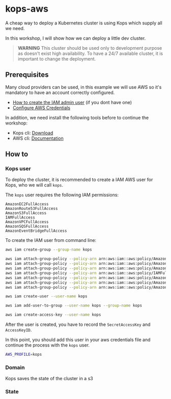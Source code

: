 # kops-aws
A cheap way to deploy a Kubernetes cluster is using Kops which supply all we need.

In this workshop, I will show how we can deploy a little dev cluster. 

> **WARNING** This cluster should be used only to development purpose as doesn't exist high availability. To have a 24/7 available cluster, it is important to change the deployment. 

## Prerequisites
Many cloud providers can be used, in this example we will use AWS so it's mandatory to have an account correctly configured.

* [How to create the IAM admin user](https://docs.aws.amazon.com/sdk-for-go/v1/developer-guide/configuring-sdk.html#specifying-credentials) (if you dont have one)
* [Configure AWS Credentials](https://docs.aws.amazon.com/sdk-for-go/v1/developer-guide/configuring-sdk.html#specifying-credentials)

In addition, we need install the following tools before to continue the workshop:

* Kops cli: [Download](https://kops.sigs.k8s.io/getting_started/install/)
* AWS cli: [Documentation](https://aws.amazon.com/cli/)

## How to

### Kops user
To deploy the cluster, it is recommended to create a IAM AWS user for Kops, who we will call ```kops```.

The ```kops``` user requires the following IAM permissions:

```properties
AmazonEC2FullAccess
AmazonRoute53FullAccess
AmazonS3FullAccess
IAMFullAccess
AmazonVPCFullAccess
AmazonSQSFullAccess
AmazonEventBridgeFullAccess
```

To create the IAM user from command line: 
```zsh
aws iam create-group --group-name kops

aws iam attach-group-policy --policy-arn arn:aws:iam::aws:policy/AmazonEC2FullAccess --group-name kops
aws iam attach-group-policy --policy-arn arn:aws:iam::aws:policy/AmazonRoute53FullAccess --group-name kops
aws iam attach-group-policy --policy-arn arn:aws:iam::aws:policy/AmazonS3FullAccess --group-name kops
aws iam attach-group-policy --policy-arn arn:aws:iam::aws:policy/IAMFullAccess --group-name kops
aws iam attach-group-policy --policy-arn arn:aws:iam::aws:policy/AmazonVPCFullAccess --group-name kops
aws iam attach-group-policy --policy-arn arn:aws:iam::aws:policy/AmazonSQSFullAccess --group-name kops
aws iam attach-group-policy --policy-arn arn:aws:iam::aws:policy/AmazonEventBridgeFullAccess --group-name kops

aws iam create-user --user-name kops

aws iam add-user-to-group --user-name kops --group-name kops

aws iam create-access-key --user-name kops
```

After the user is created, you have to record the ```SecretAccessKey``` and ```AccessKeyID```. 

In this point, you should add this user in your aws credentials file and continue the process with the ```kops``` user.

```zsh
AWS_PROFILE=kops
```

### Domain
Kops saves the state of the cluster in a s3

### State